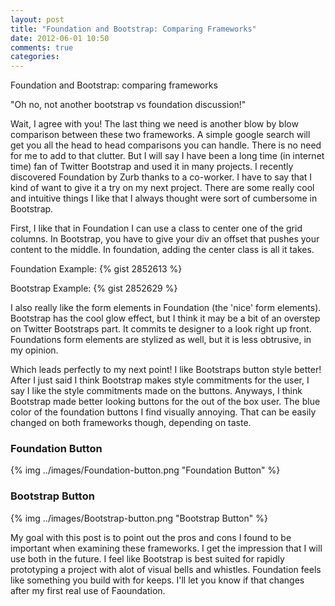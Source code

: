 ```yaml
---
layout: post
title: "Foundation and Bootstrap: Comparing Frameworks"
date: 2012-06-01 10:50
comments: true
categories: 
---
```

Foundation and Bootstrap: comparing frameworks

"Oh no, not another bootstrap vs foundation discussion!"  

Wait, I agree with you!  The last thing we need is another blow by blow comparison between these two frameworks.  A simple google search will get you all the head to head comparisons you can handle.  There is no need for me to add to that clutter.  But I will say I have been a long time (in internet time) fan of Twitter Bootstrap and used it in many projects.  I recently discovered Foundation by Zurb thanks to a co-worker.  I have to say that I kind of want to give it a try on my next project.  There are some really cool and intuitive things I like that I always thought were sort of cumbersome in Bootstrap.
<!-- more -->
First, I like that in Foundation I can use a class to center one of the grid columns.  In Bootstrap, you have to give your div an offset that pushes your content to the middle.  In foundation, adding the center class is all it takes.

Foundation Example: 
{% gist 2852613 %}

Bootstrap Example:
{% gist 2852629 %}

I also really like the form elements in Foundation (the 'nice' form elements).  Bootstrap has the cool glow effect, but I think it may be a bit of an overstep on Twitter Bootstraps part.  It commits te designer to a look right up front.  Foundations form elements are stylized as well, but it is less obtrusive, in my opinion. 

Which leads perfectly to my next point!  I like Bootstraps button style better!  After I just said I think Bootstrap makes style commitments for the user, I say I like the style commitments made on the buttons.  Anyways, I think Bootstrap made better looking buttons for the out of the box user.  The blue color of the foundation buttons I find visually annoying.  That can be easily changed on both frameworks though, depending on taste. 

### Foundation Button
{% img ../images/Foundation-button.png "Foundation Button" %}

### Bootstrap Button
{% img ../images/Bootstrap-button.png "Bootstrap Button" %}

My goal with this post is to point out the pros and cons I found to be important when examining these frameworks.  I get the impression that I will use both in the future.  I feel like Bootstrap is best suited for rapidly prototyping a project with alot of visual bells and whistles.  Foundation feels like something you build with for keeps.  I'll let you know if that changes after my first real use of Faoundation.

